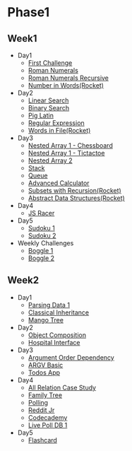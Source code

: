 # Phase1
## Week1
* Day1
  * [First Challenge](https://github.com/raynormw/raynormw.github.io/tree/master/hacktiv8/phase1/week1/first-challenge-git)
  * [Roman Numerals](https://github.com/raynormw/raynormw.github.io/blob/master/hacktiv8/phase1/week1/roman_numerals.js)
  * [Roman Numerals Recursive](https://github.com/raynormw/raynormw.github.io/blob/master/hacktiv8/phase1/week1/roman_numerals_recursive.js)
  * [Number in Words(Rocket)](https://github.com/raynormw/raynormw.github.io/blob/master/hacktiv8/phase1/week1/number_in_words.js)
* Day2
  * [Linear Search](https://github.com/raynormw/raynormw.github.io/blob/master/hacktiv8/phase1/week1/linear_search.js)
  * [Binary Search](https://github.com/raynormw/raynormw.github.io/blob/master/hacktiv8/phase1/week1/binary.js)
  * [Pig Latin](https://github.com/raynormw/raynormw.github.io/blob/master/hacktiv8/phase1/week1/pig_latin.js)
  * [Regular Expression](https://github.com/raynormw/raynormw.github.io/blob/master/hacktiv8/phase1/week1/regular_expressions.js)
  * [Words in File(Rocket)](https://github.com/raynormw/raynormw.github.io/blob/master/hacktiv8/phase1/week1/words_in_a_file.js)
* Day3
  * [Nested Array 1 - Chessboard](https://github.com/raynormw/raynormw.github.io/blob/master/hacktiv8/phase1/week1/chessboard.js)
  * [Nested Array 1 - Tictactoe](https://github.com/raynormw/raynormw.github.io/blob/master/hacktiv8/phase1/week1/tictactoe.js)
  * [Nested Array 2](https://github.com/raynormw/raynormw.github.io/blob/master/hacktiv8/phase1/week1/nested_array_2_convert.js)
  * [Stack](https://github.com/raynormw/raynormw.github.io/blob/master/hacktiv8/phase1/week1/stack.js)
  * [Queue](https://github.com/raynormw/raynormw.github.io/blob/master/hacktiv8/phase1/week1/queue.js)
  * [Advanced Calculator](https://github.com/raynormw/raynormw.github.io/blob/master/hacktiv8/phase1/week1/calculator.js)
  * [Subsets with Recursion(Rocket)](https://github.com/raynormw/raynormw.github.io/blob/master/hacktiv8/phase1/week1/recursive_methods.js)
  * [Abstract Data Structures(Rocket)](https://github.com/raynormw/raynormw.github.io/blob/master/hacktiv8/phase1/week1/abstract_data_structures.js)
* Day4
  * [JS Racer](https://github.com/raynormw/raynormw.github.io/tree/master/hacktiv8/phase1/week1/js-racer)
* Day5
  * [Sudoku 1](https://github.com/raynormw/raynormw.github.io/tree/master/hacktiv8/phase1/week1/sudoku1)
  * [Sudoku 2](https://github.com/raynormw/raynormw.github.io/tree/master/hacktiv8/phase1/week1/sudoku2)
* Weekly Challenges
  * [Boggle 1](https://github.com/raynormw/raynormw.github.io/tree/master/hacktiv8/phase1/week1/boggle1)
  * [Boggle 2](https://github.com/raynormw/raynormw.github.io/tree/master/hacktiv8/phase1/week1/boggle2)

## Week2
* Day1
  * [Parsing Data 1](https://github.com/raynormw/raynormw.github.io/tree/master/hacktiv8/phase1/week2/parsing-data)
  * [Classical Inheritance](https://github.com/raynormw/raynormw.github.io/blob/master/hacktiv8/phase1/week2/classical-inheritance/animals_inheritance.js)
  * [Mango Tree](https://github.com/raynormw/raynormw.github.io/blob/master/hacktiv8/phase1/week2/mango-tree/mango_tree.js)
* Day2
  * [Object Composition](https://github.com/raynormw/raynormw.github.io/tree/master/hacktiv8/phase1/week2/object-composition)
  * [Hospital Interface](https://github.com/raynormw/raynormw.github.io/blob/master/hacktiv8/phase1/week2/hospital-interface/hospital.js)
* Day3
  * [Argument Order Dependency](https://github.com/raynormw/raynormw.github.io/tree/master/hacktiv8/phase1/week2/argument-order-dependency)
  * [ARGV Basic](https://github.com/raynormw/raynormw.github.io/blob/master/hacktiv8/phase1/week2/argv-basics/pig_latin.js)
  * [Todos App](https://github.com/raynormw/raynormw.github.io/tree/master/hacktiv8/phase1/week2/js-todos)
* Day4
  * [All Relation Case Study](https://github.com/raynormw/raynormw.github.io/blob/master/hacktiv8/phase1/week2/all-relations-case-study/karyawan_schema.png)
  * [Family Tree](https://github.com/raynormw/raynormw.github.io/blob/master/hacktiv8/phase1/week2/schema-family-tree/family%20tree.png)
  * [Polling](https://github.com/raynormw/raynormw.github.io/blob/master/hacktiv8/phase1/week2/schema-polling/polling_schema.png)
  * [Reddit Jr](https://github.com/raynormw/raynormw.github.io/blob/master/hacktiv8/phase1/week2/schema-reddit-jr/Reddit-Jr.png)
  * [Codecademy](https://github.com/raynormw/raynormw.github.io/blob/master/hacktiv8/phase1/week2/sql-codecademy/sql_codecademy.png)
  * [Live Poll DB 1](https://github.com/raynormw/raynormw.github.io/tree/master/hacktiv8/phase1/week2/poll-db-1)
* Day5
  * [Flashcard](https://github.com/raynormw/raynormw.github.io/tree/master/hacktiv8/phase1/week2/js-flashcards)

<!-- ## Week3
* Day1
  * [Tantangan Looping: Jumlah Perkalian Bilangan](http://jsbin.com/mejaxos/edit?js,console)
  * [Tantangan Rekursif: Jumlah Perkalian Bilangan](http://jsbin.com/kewazed/edit?js,console)
* Day2
  * [Check Nums](http://jsbin.com/gocakox/7/edit?js,console)
  * [First Reverse](http://jsbin.com/peximi/edit?js,console)
  * [Time Convert](http://jsbin.com/gojocub/5/edit?js,console)
  * [Ex Oh](http://jsbin.com/guminey/3/edit?js,console)
* Day3
  * [Vowel Count](http://jsbin.com/wujapec/edit?js,console)
  * [Other Products](http://jsbin.com/zezoyiv/2/edit?js,console)
  * [Palindrome](http://jsbin.com/tuwoxal/2/edit?js,console)
  * [Word Count](http://jsbin.com/dayofi/1/edit?js,console)
* Day4
  * [Powers of Two](http://jsbin.com/pejizoh/1/edit?js,console)
  * [Largest Pair](http://jsbin.com/cepufec/3/edit?js,console)
  * [Power Set Count](http://jsbin.com/bizawef/5/edit?js,console)
  * [Arith Geo](http://jsbin.com/xitiqug/2/edit?js,console)
* Live Coding
  * [Part1](http://jsbin.com/noferev/edit?js,console)
  * [Part2](http://jsbin.com/vibivuq/edit?js,console)
  * [Part3](http://jsbin.com/mudegig/edit?js,console)

## Week4
* Day1
  * [Longest Word](http://jsbin.com/piyiwol/edit?js,console)
  * [Simple Symbols](http://jsbin.com/cenuqey/edit?js,console)
* Day2
  * [Product Digits](http://jsbin.com/duxobey/edit?js,console)
  * [Alphabet Soup](http://jsbin.com/winitiw/edit?js,console)
  * [Swap Case](http://jsbin.com/zavahip/edit?js,console)
  * [AB Check](http://jsbin.com/gedihur/edit?js,console)
* Day3
  * [Dash Insert](http://jsbin.com/lowocuc/edit?js,console)
  * [Letter Capitalize](http://jsbin.com/fiweqa/edit?js,console)
  * [Letter Changes](http://jsbin.com/ceheso/edit?js,console)
  * [Letter Count 1](http://jsbin.com/roriwa/edit?js,console)
* Day4
  * [Division](http://jsbin.com/lobonel/edit?js,console)
  * [Prime Time](http://jsbin.com/munorus/edit?js,console)
  * [Simple Mode](http://jsbin.com/dezubam/edit?js,console)
* Live Coding
  * [Part1](http://jsbin.com/codehip/edit?js,console)
  * [Part2](http://jsbin.com/kivuwo/edit?js,console)
  * [Part3](http://jsbin.com/sugequf/edit?js,console)

## Week5
* [Day1 Seleksi dan Manipulasi DOM Sederhana](https://raynormw.github.io/hacktiv8/phase0/week5/Day1/)
* [Day2 Penjelajahan dan Manipulasi DOM Sederhana](https://raynormw.github.io/hacktiv8/phase0/week5/Day2/)
* [Day3 Memahami DOM Events](https://raynormw.github.io/hacktiv8/phase0/week5/Day3/)
* [Day4 Menyusun Layout HTML dengan JavaScript](https://raynormw.github.io/hacktiv8/phase0/week5/Day4)
* [WEEKLY PROJECT - Simple JavaScript Games](https://raynormw.github.io/hacktiv8/phase0/week5/Day5)

## Week6
*	[Live Coding](https://github.com/raynormw/raynormw.github.io/tree/master/hacktiv8/phase0/week6/Live%20Code%20Test)
* [Day3 Mengubah Sintaks ES5 ke ES6](http://jsbin.com/wapabuz/edit?js,console)
*	[Day4 Menyusun Class ES6](https://github.com/raynormw/raynormw.github.io/blob/master/hacktiv8/phase0/week6/class.js)
* [Day5 Menggunakan Map, Filter, dan Reduce di JavaScript untuk menyelesaikan kasus sederhana](http://jsbin.com/buxoyit/edit?js,console) -->
